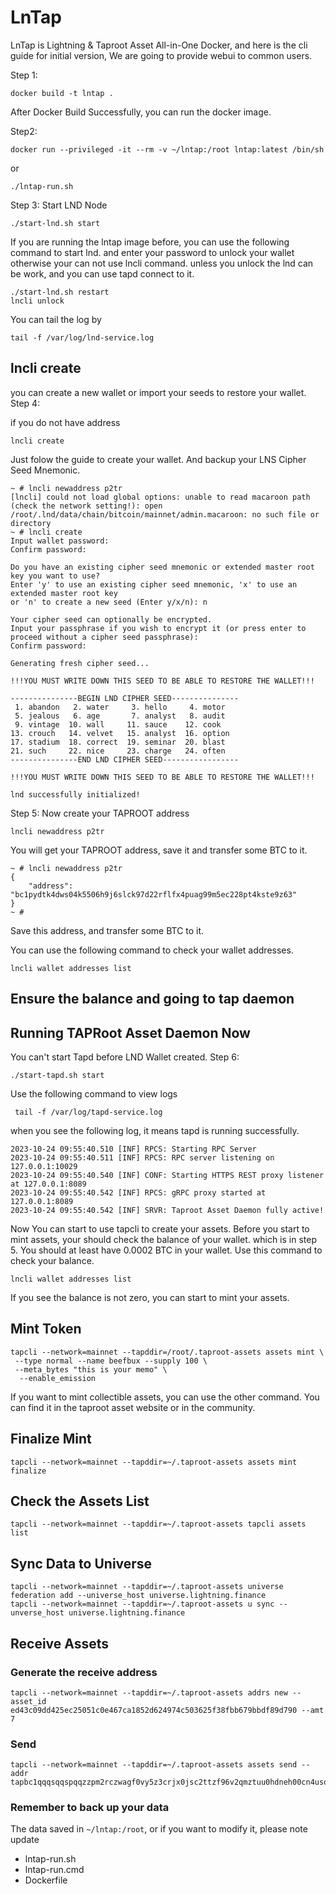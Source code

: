 # LnTap
LnTap is Lightning & Taproot Asset All-in-One Docker, and here is the cli guide for initial version,
We are going to provide webui to common users.

Step 1:
```
docker build -t lntap .
```
After Docker Build Successfully, you can run the docker image.

Step2:
```
docker run --privileged -it --rm -v ~/lntap:/root lntap:latest /bin/sh
```
or 
```
./lntap-run.sh
```

Step 3:
Start LND Node
```
./start-lnd.sh start
```
If you are running the lntap image before, you can use the following command to start lnd.
and enter your password to unlock your wallet otherwise your can not use lncli command.
unless you unlock the lnd can be work, and you can use tapd connect to it.
```
./start-lnd.sh restart
lncli unlock
```
You can tail the log by
```
tail -f /var/log/lnd-service.log
```

## lncli create
you can create a new wallet or import your seeds to restore your wallet.
Step 4:

if you do not have address
```
lncli create
```
Just folow the guide to create your wallet.
And backup your LNS Cipher Seed Mnemonic.

```
~ # lncli newaddress p2tr
[lncli] could not load global options: unable to read macaroon path (check the network setting!): open /root/.lnd/data/chain/bitcoin/mainnet/admin.macaroon: no such file or directory
~ # lncli create
Input wallet password: 
Confirm password: 

Do you have an existing cipher seed mnemonic or extended master root key you want to use?
Enter 'y' to use an existing cipher seed mnemonic, 'x' to use an extended master root key 
or 'n' to create a new seed (Enter y/x/n): n

Your cipher seed can optionally be encrypted.
Input your passphrase if you wish to encrypt it (or press enter to proceed without a cipher seed passphrase): 
Confirm password: 

Generating fresh cipher seed...

!!!YOU MUST WRITE DOWN THIS SEED TO BE ABLE TO RESTORE THE WALLET!!!

---------------BEGIN LND CIPHER SEED---------------
 1. abandon   2. water     3. hello     4. motor 
 5. jealous   6. age       7. analyst   8. audit 
 9. vintage  10. wall     11. sauce    12. cook  
13. crouch   14. velvet   15. analyst  16. option
17. stadium  18. correct  19. seminar  20. blast 
21. such     22. nice     23. charge   24. often 
---------------END LND CIPHER SEED-----------------

!!!YOU MUST WRITE DOWN THIS SEED TO BE ABLE TO RESTORE THE WALLET!!!

lnd successfully initialized!
```
Step 5:
Now create your TAPROOT address
```
lncli newaddress p2tr
```
You will get your TAPROOT address, save it and transfer some BTC to it.
```
~ # lncli newaddress p2tr
{
    "address": "bc1pydtk4dws04k5506h9j6slck97d22rflfx4puag99m5ec228pt4kste9z63"
}
~ # 
```
Save this address, and transfer some BTC to it.


 You can use the following command to check your wallet addresses.
```
lncli wallet addresses list
```

## Ensure the balance and going to tap daemon

## Running TAPRoot Asset Daemon Now
You can't start Tapd before LND Wallet created.
Step 6:
```
./start-tapd.sh start
```
Use the following command to view logs
```
 tail -f /var/log/tapd-service.log 
```
when you see the following log, it means tapd is running successfully.
```
2023-10-24 09:55:40.510 [INF] RPCS: Starting RPC Server
2023-10-24 09:55:40.511 [INF] RPCS: RPC server listening on 127.0.0.1:10029
2023-10-24 09:55:40.540 [INF] CONF: Starting HTTPS REST proxy listener at 127.0.0.1:8089
2023-10-24 09:55:40.542 [INF] RPCS: gRPC proxy started at 127.0.0.1:8089
2023-10-24 09:55:40.542 [INF] SRVR: Taproot Asset Daemon fully active!
```
Now You can start to use tapcli to create your assets.
Before you start to mint assets, your should check the balance of your wallet.
which is in step 5. You should at least have 0.0002 BTC in your wallet.
Use this command to check your balance.
```
lncli wallet addresses list
```
If you see the balance is not zero, you can start to mint your assets.

## Mint Token
```
tapcli --network=mainnet --tapddir=/root/.taproot-assets assets mint \
 --type normal --name beefbux --supply 100 \
 --meta_bytes "this is your memo" \
  --enable_emission
```
If you want to mint collectible assets, you can use the other command. 
You can find it in the taproot asset website or in the community.

## Finalize Mint
```
tapcli --network=mainnet --tapddir=~/.taproot-assets assets mint finalize
```

## Check the Assets List
```
tapcli --network=mainnet --tapddir=~/.taproot-assets tapcli assets list
```

## Sync Data to Universe
```
tapcli --network=mainnet --tapddir=~/.taproot-assets universe federation add --universe_host universe.lightning.finance
tapcli --network=mainnet --tapddir=~/.taproot-assets u sync --unverse_host universe.lightning.finance
```
## Receive Assets

### Generate the receive address
```
tapcli --network=mainnet --tapddir=~/.taproot-assets addrs new --asset_id ed43c09dd425ec25051c0e467ca1852d624974c503625f38fbb679bbdf89d790 --amt 7
```
### Send 
```
tapcli --network=mainnet --tapddir=~/.taproot-assets assets send --addr tapbc1qqqsqqspqqzzpm2rczwagf0vy5z3crjx0jsc2ttzf96v2qmztuu0hdneh00cn4usq5ss89mey0962l2gjldu8z25gfexxg0dfax5qx9efgntn3spswdhelyeqcss9wam6p2ngmv7rc9j50gt7e2rdsjfeh5wj0rjzx9xhlgglntny6trpqss8vg4vmyczxctwjx6hydyh5sj9jcyuankp444az39vr4kjw8tewwepgqswrpww4hxjan9wfek2unsvvaz7tm4de5hvetjwdjjumrfva58gmnfdenjuenfdeskucm98gcnqvpj8yevw3gx
```

### Remember to back up your data 
The data saved in `~/lntap:/root`, or if you want to modify it, 
please note update 
 * lntap-run.sh 
 * lntap-run.cmd 
 * Dockerfile